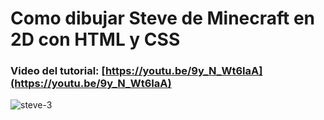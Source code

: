 # Como dibujar Steve de Minecraft en 2D con HTML y CSS
### Video del tutorial: [https://youtu.be/9y_N_Wt6IaA](https://youtu.be/9y_N_Wt6IaA)


![steve-3](https://user-images.githubusercontent.com/85034795/134429651-a5fcf0ef-9fa4-4358-b7a9-8e6a5aee43f5.png)
